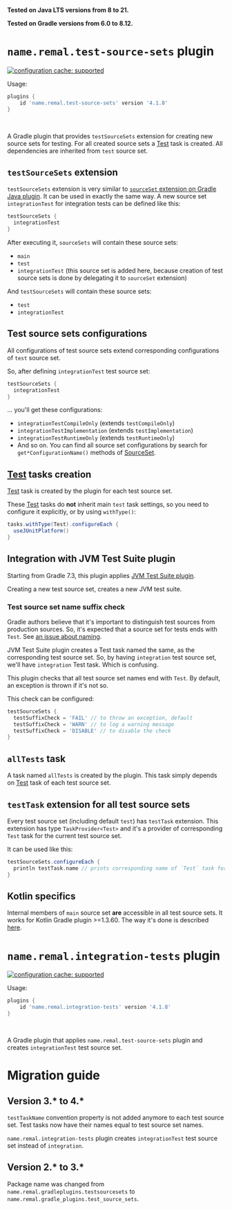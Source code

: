**Tested on Java LTS versions from <!--property:java-runtime.min-version-->8<!--/property--> to <!--property:java-runtime.max-version-->21<!--/property-->.**

**Tested on Gradle versions from <!--property:gradle-api.min-version-->6.0<!--/property--> to <!--property:gradle-api.max-version-->8.12<!--/property-->.**

# `name.remal.test-source-sets` plugin

[![configuration cache: supported](https://img.shields.io/static/v1?label=configuration%20cache&message=supported&color=success)](https://docs.gradle.org/current/userguide/configuration_cache.html)

Usage:

<!--plugin-usage:name.remal.test-source-sets-->
```groovy
plugins {
    id 'name.remal.test-source-sets' version '4.1.8'
}
```
<!--/plugin-usage-->

&nbsp;

A Gradle plugin that provides `testSourceSets` extension for creating new source sets for testing. For all created source sets a [Test](https://docs.gradle.org/current/javadoc/org/gradle/api/tasks/testing/Test.html) task is created. All dependencies are inherited from `test` source set.

## `testSourceSets` extension

`testSourceSets` extension is very similar to [`sourceSet` extension on Gradle Java plugin](https://docs.gradle.org/current/userguide/java_plugin.html#source_sets). It can be used in exactly the same way. A new source set `integrationTest` for integration tests can be defined like this:

```groovy
testSourceSets {
  integrationTest
}
```

After executing it, `sourceSets` will contain these source sets:

* `main`
* `test`
* `integrationTest` (this source set is added here, because creation of test source sets is done by delegating it to `sourceSet` extension)

And `testSourceSets` will contain these source sets:

* `test`
* `integrationTest`

## Test source sets configurations

All configurations of test source sets extend corresponding configurations of `test` source set.

So, after defining `integrationTest` test source set:

```groovy
testSourceSets {
  integrationTest
}
```

... you'll get these configurations:

* `integrationTestCompileOnly` (extends `testCompileOnly`)
* `integrationTestImplementation` (extends `testImplementation`)
* `integrationTestRuntimeOnly` (extends `testRuntimeOnly`)
* And so on. You can find all source set configurations by search for `get*ConfigurationName()` methods of [SourceSet](https://docs.gradle.org/current/javadoc/org/gradle/api/tasks/SourceSet.html).

## [Test](https://docs.gradle.org/current/javadoc/org/gradle/api/tasks/testing/Test.html) tasks creation

[Test](https://docs.gradle.org/current/javadoc/org/gradle/api/tasks/testing/Test.html) task is created by the plugin for each test source set.

These [Test](https://docs.gradle.org/current/javadoc/org/gradle/api/tasks/testing/Test.html) tasks do **not** inherit main `test` task settings, so you need to configure it explicitly, or by using `withType()`:

```groovy
tasks.withType(Test).configureEach {
  useJUnitPlatform()
}
```

## Integration with JVM Test Suite plugin

Starting from Gradle 7.3, this plugin applies [JVM Test Suite plugin](https://docs.gradle.org/current/userguide/jvm_test_suite_plugin.html).

Creating a new test source set, creates a new JVM test suite.

### Test source set name suffix check

Gradle authors believe that it's important to distinguish test sources from production sources. So, it's expected that a source set for tests ends with `Test`. See [an issue about naming](https://github.com/gradle/gradle/issues/25223).

JVM Test Suite plugin creates a Test task named the same, as the corresponding test source set. So, by having `integration` test source set, we'll have `integration` Test task. Which is confusing.

This plugin checks that all test source set names end with `Test`. By default, an exception is thrown if it's not so.

This check can be configured:

```groovy
testSourceSets {
  testSuffixCheck = 'FAIL' // to throw an exception, default
  testSuffixCheck = 'WARN' // to log a warning message
  testSuffixCheck = 'DISABLE' // to disable the check
}
```

## `allTests` task

A task named `allTests` is created by the plugin. This task simply depends on [Test](https://docs.gradle.org/current/javadoc/org/gradle/api/tasks/testing/Test.html) task of each test source set.

## `testTask` extension for all test source sets

Every test source set (including default `test`) has `testTask` extension.
This extension has type `TaskProvider<Test>`
and it's a provider of corresponding `Test` task for the current test source set.

It can be used like this:

```groovy
testSourceSets.configureEach {
  println testTask.name // prints corresponding name of `Test` task for this source set
}
```

## Kotlin specifics

Internal members of `main` source set **are** accessible in all test source sets. It works for Kotlin Gradle plugin >=1.3.60. The way it's done is described [here](https://youtrack.jetbrains.com/issue/KT-34901#focus=streamItem-27-3810442.0-0).

# `name.remal.integration-tests` plugin

[![configuration cache: supported](https://img.shields.io/static/v1?label=configuration%20cache&message=supported&color=success)](https://docs.gradle.org/current/userguide/configuration_cache.html)

Usage:

<!--plugin-usage:name.remal.integration-tests-->
```groovy
plugins {
    id 'name.remal.integration-tests' version '4.1.8'
}
```
<!--/plugin-usage-->

&nbsp;

A Gradle plugin that applies `name.remal.test-source-sets` plugin and creates `integrationTest` test source set.

# Migration guide

## Version 3.* to 4.*

`testTaskName` convention property is not added anymore to each test source set. Test tasks now have their names equal to test source set names.

`name.remal.integration-tests` plugin creates `integrationTest` test source set instead of `integration`.

## Version 2.* to 3.*

Package name was changed from `name.remal.gradleplugins.testsourcesets` to `name.remal.gradle_plugins.test_source_sets`.
